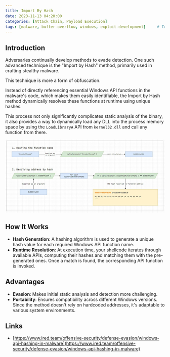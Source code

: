 ```yaml
---
title: Import By Hash
date: 2023-11-13 04:20:00
categories: [Attack Chain, Payload Execution]
tags: [malware, buffer-overflow, windows, exploit-development]     # TAG names should always be lowercase
---
```


## Introduction

Adversaries continually develop methods to evade detection.
One such advanced technique is the "Import by Hash" method, primarily used in crafting stealthy malware.

This technique is more a form of obfuscation. 

Instead of directly referencing essential Windows API functions in the malware's code, which makes them easily identifiable, the Import by Hash method dynamically resolves these functions at runtime using unique hashes.

This process not only significantly complicates static analysis of the binary, it also provides a way to dynamically load any DLL into the process memory space by using the `LoadLibraryA` API from `kernel32.dll` and call any function from there.

![Import By Hash](/assets/img/import-by-hash.jpg)

## How It Works

- **Hash Generation**: A hashing algorithm is used to generate a unique hash value for each required Windows API function name. 
- **Runtime Resolution**: At execution time, your shellcode iterates through available APIs, computing their hashes and matching them with the pre-generated ones. Once a match is found, the corresponding API function is invoked.

## Advantages

- **Evasion**: Makes initial static analysis and detection more challenging.
- **Portability**: Ensures compatibility across different Windows versions. Since the method doesn't rely on hardcoded addresses, it's adaptable to various system environments.

## Links

- [https://www.ired.team/offensive-security/defense-evasion/windows-api-hashing-in-malware](https://www.ired.team/offensive-security/defense-evasion/windows-api-hashing-in-malware)

